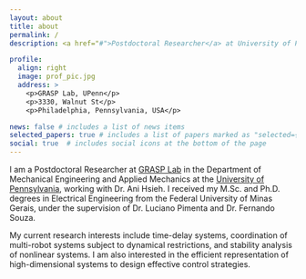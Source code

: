 ```yaml
---
layout: about
title: about
permalink: /
description: <a href="#">Postdoctoral Researcher</a> at University of Pennsylvania, Philadelphia, PA.

profile:
  align: right
  image: prof_pic.jpg
  address: >
    <p>GRASP Lab, UPenn</p>
    <p>3330, Walnut St</p>
    <p>Philadelphia, Pennsylvania, USA</p>

news: false # includes a list of news items
selected_papers: true # includes a list of papers marked as "selected={true}"
social: true  # includes social icons at the bottom of the page
---
```


I am a Postdoctoral Researcher at [GRASP Lab](https://www.grasp.upenn.edu/)
in the Department of Mechanical Engineering and Applied Mechanics at
the [University of Pennsylvania](https://www.upenn.edu/),
working with Dr. Ani Hsieh. I received my M.Sc. and Ph.D. degrees in Electrical Engineering from
the Federal University of Minas Gerais, under the supervision of Dr. Luciano Pimenta and
Dr. Fernando Souza.

My current research interests include time-delay systems, coordination of multi-robot systems
subject to dynamical restrictions, and stability analysis of nonlinear systems.
I am also interested in the efficient representation of high-dimensional systems to
design effective control strategies.
